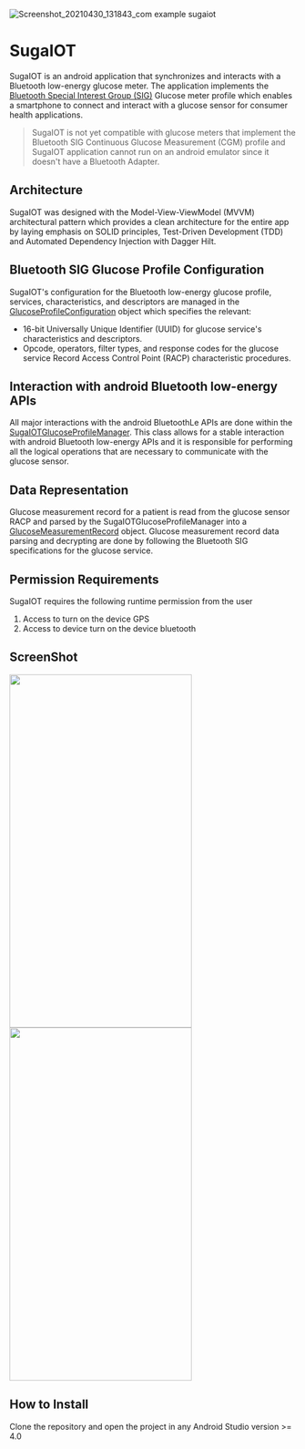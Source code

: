 ![Screenshot_20210430_131843_com example sugaiot](https://user-images.githubusercontent.com/43956851/116695390-78c22c80-a9b8-11eb-9b0e-76f3d3caec2b.jpg)
# SugaIOT
SugaIOT is an android application that synchronizes and interacts with a Bluetooth low-energy glucose meter. The application implements the 
[Bluetooth Special Interest Group (SIG)](https://www.bluetooth.com/) Glucose meter profile which enables a smartphone to connect and interact with a glucose sensor for consumer health applications. 
> SugaIOT is not yet compatible with glucose meters that implement the Bluetooth SIG Continuous Glucose Measurement (CGM) profile and SugaIOT application cannot run on an android emulator since it doesn't have a Bluetooth Adapter.

## Architecture 
SugaIOT was designed with the Model-View-ViewModel (MVVM) architectural pattern which provides a clean architecture for the entire app by laying emphasis on SOLID principles, 
Test-Driven Development (TDD) and Automated Dependency Injection with Dagger Hilt. 

## Bluetooth SIG Glucose Profile Configuration 
SugaIOT's configuration for the Bluetooth low-energy glucose profile, services, characteristics, and descriptors are managed in the [GlucoseProfileConfiguration](https://github.com/Pekwerike/SugaIOT/blob/master/app/src/main/java/com/example/sugaiot/glucoseprofilemanager/GlucoseProfileConfiguration.kt) object which specifies the relevant:
- 16-bit Universally Unique Identifier (UUID) for glucose service's characteristics and descriptors.
- Opcode, operators, filter types, and response codes for the glucose service Record Access Control Point (RACP) characteristic procedures. 

## Interaction with android Bluetooth low-energy APIs 
All major interactions with the android BluetoothLe APIs are done within the [SugaIOTGlucoseProfileManager](https://github.com/Pekwerike/SugaIOT/blob/master/app/src/main/java/com/example/sugaiot/glucoseprofilemanager/SugaIOTGlucoseProfileManager.kt). This class allows for a stable interaction with android Bluetooth low-energy APIs and it is responsible for performing all the logical operations that are necessary to communicate with the glucose sensor.

## Data Representation
Glucose measurement record for a patient is read from the glucose sensor RACP and parsed by the SugaIOTGlucoseProfileManager into a [GlucoseMeasurementRecord](https://github.com/Pekwerike/SugaIOT/blob/master/app/src/main/java/com/example/sugaiot/model/GlucoseMeasurementRecord.kt) object. Glucose measurement record data parsing and decrypting are done by following the Bluetooth SIG specifications for the glucose service.

## Permission Requirements 
SugaIOT requires the following runtime permission from the user 
1. Access to turn on the device GPS 
2. Access to device turn on the device bluetooth

## ScreenShot
 <img src="https://user-images.githubusercontent.com/43956851/116695390-78c22c80-a9b8-11eb-9b0e-76f3d3caec2b.jpg" width="320" height="620"> <img src="https://user-images.githubusercontent.com/43956851/110861661-c080dd80-82be-11eb-8ef1-057a7a6484cf.png" width="320" height="620">

## How to Install 
Clone the repository and open the project in any Android Studio version >= 4.0 





